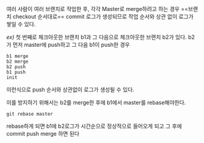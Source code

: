 여러 사람이 여러 브랜치로 작업한 후, 각각 Master로 merge하려고 하는 경우
==브랜치 checkout 순서대로== commit 로그가 생성되므로 
작업 순서와 상관 없이 로그가 쌓일 수 있다.

*ex)* 
첫 번째로 체크아웃한 브랜치 b1과 그 다음으로 체크아웃한 브랜치 b2가 있다.
b2가 먼저 master에 push하고 그 다음 b1이 push한 경우

```
b1 merge
b2 merge
b2 push
b1 push
init
```
이런식으로 push 순서와 상관없이 로그가 생성될 수 있다.

이를 방지하기 위해서는 b2를 merge한 후에 b1에서 master를 rebase해야한다.

``git rebase master``

rebase하게 되면 b1에 b2로그가 시간순으로 정상적으로 들어오게 되고
그 후에 commit push merge 하면 된다